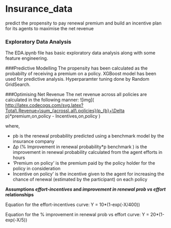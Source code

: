 # Insurance_data
predict the propensity to pay renewal premium and build an incentive plan for its agents to maximise the net revenue 

### Exploratory Data Analysis
The EDA.ipynb file has basic exploratory data analysis along with some feature engineering. 

###Predictive Modelling
The propensity has been calculated as the probabilty of receiving a premium on a policy. XGBoost model has been used for predictive analysis. Hyperparamter tuning  done by Random GridSearch. 

###Optimising Net Revenue
The net revenue across all policies are calculated in the following manner:
![img]( http://latex.codecogs.com/svg.latex?Total\,Revenue=\sum_{across\,all\,policies}(p_{b}+\Delta p)*premium\,on\,policy - Incentives\,on\,policy )

where, 
* pb is the renewal probability predicted using a benchmark model by the insurance company
* ∆p (% Improvement in renewal probability*p benchmark ) is the improvement in renewal probability calculated from the agent efforts in hours
* ‘Premium on policy’ is the premium paid by the policy holder for the policy in consideration
* Incentive on policy’ is the incentive given to the agent for increasing the chance of renewal (estimated by the participant) on each policy


**Assumptions _effort-incentives_ and _improvement in renewal prob vs effort_ relationships**

Equation for the effort-incentives curve: Y = 10*(1-exp(-X/400))

Equation for the % improvement in renewal prob vs effort curve:
Y = 20*(1-exp(-X/5))

